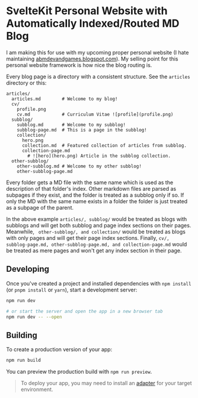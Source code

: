 # SvelteKit Personal Website with Automatically Indexed/Routed MD Blog

I am making this for use with my upcoming proper personal website (I hate maintaining [abmdevandgames.blogspot.com](https://abmdevandgames.blogspot.com)). My selling point for this personal website framework is how nice the blog routing is.

Every blog page is a directory with a consistent structure. See the `articles` directory or this:

```
articles/
  articles.md        # Welcome to my blog!
  cv/
    profile.png
    cv.md            # Curriculum Vitae ![profile](profile.png)
  subblog/
    subblog.md       # Welcome to my subblog!
    subblog-page.md  # This is a page in the subblog!
    collection/
      hero.png
      collection.md  # Featured collection of articles from subblog.
      collection-page.md
        # ![hero](hero.png) Article in the subblog collection.
  other-subblog/
    other-subblog.md # Welcome to my other subblog!
    other-subblog-page.md
```

Every folder gets a MD file with the same name which is used as the description of that folder's index. Other markdown files are parsed as subpages if they exist, and the folder is treated as a subblog only if so. If only the MD with the same name exists in a folder the folder is just treated as a subpage of the parent.

In the above example `articles/, subblog/` would be treated as blogs with subblogs and will get both subblog and page index sections on their pages. Meanwhile, ` other-subblog/, and collection/` would be treated as blogs with only pages and will get their page index sections. Finally, `cv/, subblog-page.md, other-subblog-page.md, and collection-page.md` would be treated as mere pages and won't get any index section in their page.

## Developing

Once you've created a project and installed dependencies with `npm install` (or `pnpm install` or `yarn`), start a development server:

```bash
npm run dev

# or start the server and open the app in a new browser tab
npm run dev -- --open
```

## Building

To create a production version of your app:

```bash
npm run build
```

You can preview the production build with `npm run preview`.

> To deploy your app, you may need to install an [adapter](https://kit.svelte.dev/docs/adapters) for your target environment.
